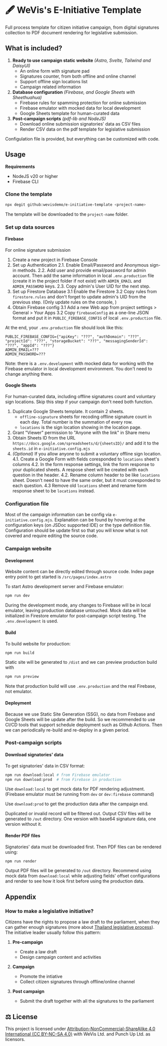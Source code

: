 # 🖋️ WeVis's E-Initiative Template

Full process template for citizen initiative campaign, from digital signatures collection to PDF document rendering for legislative submission.

## What is included?

1. **Ready to use campaign static website** _(Astro, Svelte, Tailwind and DaisyUI)_
   - An online form with signature pad
   - Signatures counter, from both offline and online channel
   - Support offline sign locations list
   - Campaign related information
2. **Database configuration** _(Firebase, and Google Sheets with Sheethuahua)_
   - Firebase rules for spamming protection for online submission
   - Firebase emulator with mocked data for local development
   - Google Sheets template for human-curated data
3. **Post-campaign scripts** _(pdf-lib and NodeJS)_
   - Download online submission signatories' data as CSV files
   - Render CSV data on the pdf template for legislative submission

Configulation file is provided, but everything can be customized with code.

## Usage

**Requirements**

- NodeJS v20 or higher
- Firebase CLI

### Clone the template

```sh
npx degit github:wevisdemo/e-initiative-template <project-name>
```

The template will be downloaded to the `project-name` folder.

### Set up data sources

#### Firebase

For online signature submission

1. Create a new project in Firebase Console
2. Set up Authentication
   2.1. Enable Email/Password and Anonymous sign-in methods.
   2.2. Add user and provide email/password for admin account. Then add the same information in local `.env.production` file (create it in the project folder if not exist) with `ADMIN_EMAIL` and `ADMIN_PASSWORD` keys.
   2.3. Copy admin's User UID for the next step.
3. Set up Firestore Database
   3.1 Enable the Firestore
   3.2 Copy rules from `firestore.rules` and don't forget to update admin's UID from the previous step. (Only update rules on the console, )
4. Obtain Firebase config
   3.1 Add a new Web app from project settings > General > Your Apps
   3.2 Copy `firebaseConfig` as a one-line JSON format and put it in `PUBLIC_FIREBASE_CONFIG` of local `.env.production` file.

At the end, your `.env.production` file should look like this:

```env
PUBLIC_FIREBASE_CONFIG={"apiKey": "???", "authDomain": "???", "projectId": "???", "storageBucket": "???", "messagingSenderId": "???", "appId": "???"}
ADMIN_EMAIL=???
ADMIN_PASSWORD=???
```

Note: there is a `.env.development` with mocked data for working with the Firebase emulator in local development environment. You don't need to change anything there.

#### Google Sheets

For human-curated data, including offline signatures count and voluntary sign locations. Skip this step if your campaign don't need both function.

1. Duplicate Google Sheets template. It contain 2 sheets.
   - `offline-signature` sheets for recoding offline signature count in each day. Total number is the summation of every row.
   - `locations` is the sign location showing in the location page.
2. Grant "Viewer" permission to "Anyone with the link" in Share menu
3. Obtain Sheets ID from the URL `https://docs.google.com/spreadsheets/d/{sheetsID}/` and add it to the `sheets.id` in `e-initiative.config.mjs`
4. _(Optional)_ If you allow anyone to submit a voluntary offline sign location.
   4.1. Create a Google Form with fields coresponded to `locations` sheet's columns
   4.2. In the form response settings, link the form response to your duplicated sheets. A respose sheet will be created with each question in the header.
   4.2. Rename column header to be like `locations` sheet. Doesn't need to have the same order, but it must coresponded to each question.
   4.3 Remove old `locations` sheet and rename form response sheet to be `locations` instead.

### Configuration file

Most of the campaign information can be config via `e-initiative.config.mjs`. Explanation can be found by hovering at the configuration keys (on JSDoc supported IDE) or the type definition file. Configuration should be update first so that you will know what is not covered and require editing the source code.

### Campaign website

#### Development

Website content can be directly edited through source code. Index page entry point to get started is `/src/pages/index.astro`

To start Astro development server and Firebase emulator:

```sh
npm run dev
```

During the development mode, any changes to Firebase will be in local emulator, leaving production database untouched. Mock data will be initialized in Firestore emulator for post-campaign script testing. The `.env.development` is used.

#### Build

To build website for production:

```sh
npm run build
```

Static site will be generated to `/dist` and we can preview production build with

```sh
npm run preview
```

Note that production build will use `.env.production` and the real Firebase, not emulator.

#### Deployment

Because we use Static Site Generation (SSG), no data from Firebase and Google Sheets will be update after the build. So we recommended to use CI/CD tools that support schedule deployment such as Github Actions. Then we can periodically re-build and re-deploy in a given period.

### Post-campaign scripts

#### Download signatories' data

To get signatories' data in CSV format:

```sh
npm run download:local # from Firebase emulator
npm run download:prod  # from Firebase in production
```

Use `download:local` to get mock data for PDF rendering adjustment. (Firebase emulator must be running from `dev` or `dev:firebase` command)

Use `download:prod` to get the production data after the campaign end.

Duplicated or invalid record will be filtered out. Output CSV files will be generated to `/out` directory. One version with base64 signature data, one version without it.

#### Render PDF files

Signatories' data must be downloaded first. Then PDF files can be rendered using:

```sh
npm run render
```

Output PDF files will be generated to `/out` directory. Recommend using mock data from `download:local` while adjusting fields' offset configurations and render to see how it look first before using the production data.

## Appendix

### How to make a legislative initiative?

Citizens have the rights to propose a law draft to the parliament, when they can gather enough signatures (more about [Thailand legislative process](https://parliamentwatch.wevis.info/legislative-process)). The initiative leader usually follow this pattern:

1. **Pre-campaign**

   - Create a law draft
   - Design campaign content and activities

2. **Campaign**
   - Promote the intiative
   - Collect citizen signatures through offline/online channel
3. **Post campaign**
   - Submit the draft together with all the signatures to the parliament

## ⚖️ License

This project is licensed under [Attribution-NonCommercial-ShareAlike 4.0 International (CC BY-NC-SA 4.0)](https://creativecommons.org/licenses/by-nc-sa/4.0/) with WeVis Ltd. and Punch Up Ltd. as licensors.
